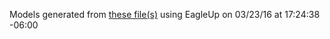 Models generated from [these file(s)](https://raw.github.com/sparkfun/Rotary_Switch_Potentiometer/7fd16f4b7412bc06a416ac682d4e48c541601a0f/Hardware/Rotary_Switch_Potentiometer.brd) using EagleUp on 03/23/16 at 17:24:38 -06:00
